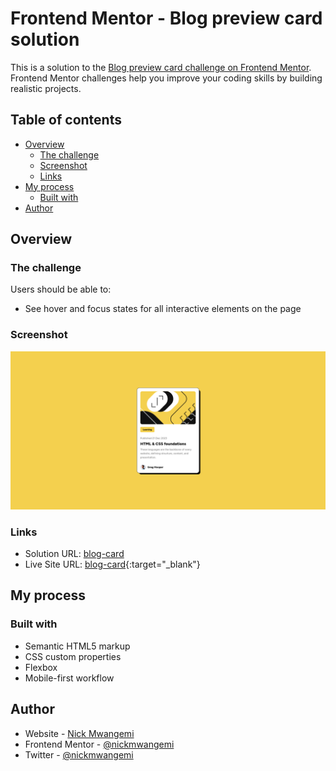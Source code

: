 # Frontend Mentor - Blog preview card solution

This is a solution to the [Blog preview card challenge on Frontend Mentor](https://www.frontendmentor.io/challenges/blog-preview-card-ckPaj01IcS). Frontend Mentor challenges help you improve your coding skills by building realistic projects. 

## Table of contents

- [Overview](#overview)
  - [The challenge](#the-challenge)
  - [Screenshot](#screenshot)
  - [Links](#links)
- [My process](#my-process)
  - [Built with](#built-with)
- [Author](#author)


## Overview

### The challenge

Users should be able to:

- See hover and focus states for all interactive elements on the page

### Screenshot

![](screenshot.png)


### Links

- Solution URL: [blog-card](https://github.com/nickmwangemi/blog-card)
- Live Site URL: [blog-card](https://nickmwangemi.github.io/blog-card/){:target="_blank"}

## My process

### Built with

- Semantic HTML5 markup
- CSS custom properties
- Flexbox
- Mobile-first workflow



## Author

- Website - [Nick Mwangemi](https://nickmwangemi.github.io/)
- Frontend Mentor - [@nickmwangemi](https://www.frontendmentor.io/profile/nickmwangemi)
- Twitter - [@nickmwangemi](https://www.twitter.com/nickmwangemi)


